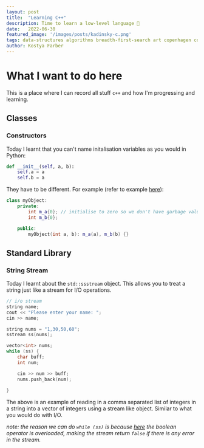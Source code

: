 ```yaml
---
layout:	post
title:	"Learning C++"
description: Time to learn a low-level language 🤔
date:	2022-06-30
featured_image: '/images/posts/kadinsky-c.png'
tags: data-structures algorithms breadth-first-search art copenhagen contemporary
author: Kostya Farber
---
```


# What I want to do here
This is a place where I can record all stuff `c++` and how I'm progressing and learning.

## Classes
### Constructors
Today I learnt that you can't name initalisation variables as you would in Python:

```python
def __init__(self, a, b):
    self.a = a
    self.b = a
```

They have to be different. For example (refer to example [here](https://learn.microsoft.com/en-us/cpp/cpp/constructors-cpp?view=msvc-170)):

```c++
class myObject:
    private:
        int m_a{0}; // initialise to zero so we don't have garbage values.
        int m_b{0};

    public:
        myObject(int a, b): m_a(a), m_b(b) {}
```

## Standard Library 
### String Stream
Today I learnt about the `std::ssstream` object. This allows you to treat a string just like a stream for I/O operations.

```c++
// i/o stream
string name;
cout << "Please enter your name: ";
cin >> name;

string nums = "1,30,50,60";
sstream ss(nums);

vector<int> nums;
while (ss) {
    char buff;
    int num;

    cin >> num >> buff;
    nums.push_back(num);
    
}
```

The above is an example of reading in a comma separated list of integers in a string into a vector of integers using a stream like object. Similar to what you would do with I/O.

*note: the reason we can do `while (ss)` is because [here](https://cplusplus.com/reference/ios/ios/operator_bool/*) the boolean operator is overloaded, making the stream return `false` if there is any error in the stream.*



